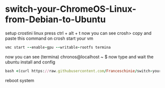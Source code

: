 # switch-your-ChromeOS-Linux-from-Debian-to-Ubuntu
setup crostini linux 
press ctrl + alt + t
now you can see 
crosh> copy 
and paste this command on crosh
start your vm
```ruby
vmc start --enable-gpu --writable-rootfs termina
```
now you can see
(termina) chronos@localhost ~ $ 
now type and wait the ubuntu install and config
```ruby
bash <(curl https://raw.githubusercontent.com/Franceschinie/switch-your-ChromeOS-Linux-from-Debian-to-Ubuntu/main/UbuntuinstallerfroVMC.sh)
```
reboot system 
